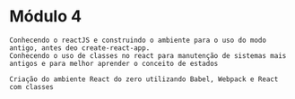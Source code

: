 # Módulo 4
    Conhecendo o reactJS e construindo o ambiente para o uso do modo antigo, antes deo create-react-app.
    Conhecendo o uso de classes no react para manutenção de sistemas mais antigos e para melhor aprender o conceito de estados

    Criação do ambiente React do zero utilizando Babel, Webpack e React com classes
    
